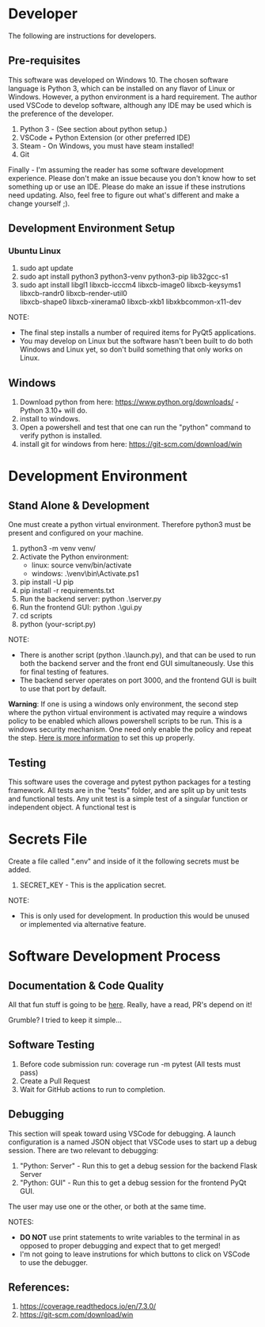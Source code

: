 
# Developer

The following are instructions for developers.

## Pre-requisites

This software was developed on Windows 10. The chosen software language is Python 3, which can be installed
on any flavor of Linux or Windows.  However, a python environment is a hard requirement. The author used VSCode to 
develop software, although any IDE may be used which is the preference of the developer.

1. Python 3 - (See section about python setup.)
2. VSCode + Python Extension (or other preferred IDE)
3. Steam - On Windows, you must have steam installed!
4. Git

Finally - I'm assuming the reader has some software development experience.  Please don't make an issue because you 
don't know how to set something up or use an IDE.  Please do make an issue if these instrutions need updating.  Also,
feel free to figure out what's different and make a change yourself ;). 

## Development Environment Setup

### Ubuntu Linux

1. sudo apt update
2. sudo apt install python3 python3-venv python3-pip lib32gcc-s1 
3. sudo apt install libgl1 libxcb-icccm4 libxcb-image0 libxcb-keysyms1 libxcb-randr0 libxcb-render-util0 \
   libxcb-shape0 libxcb-xinerama0 libxcb-xkb1 libxkbcommon-x11-dev

NOTE:
   - The final step installs a number of required items for PyQt5 applications. 
   - You may develop on Linux but the software hasn't been built to do both Windows and Linux yet, so don't build 
     something that only works on Linux. 

## Windows

1. Download python from here: https://www.python.org/downloads/ - Python 3.10+ will do.
2. install to windows.
3. Open a powershell and test that one can run the "python" command to verify python is installed.
4. install git for windows from here: https://git-scm.com/download/win

# Development Environment

## Stand Alone & Development

One must create a python virtual environment.  Therefore python3 must be present and configured on your machine.

1. python3 -m venv venv/
2. Activate the Python environment:
   - linux: source venv/bin/activate
   - windows:  .\venv\bin\Activate.ps1
3. pip install -U pip
4. pip install -r requirements.txt 
5. Run the backend server: python .\server.py
6. Run the frontend GUI: python .\gui.py
7. cd scripts
8. python (your-script.py)

NOTE:
   - There is another script (python .\launch.py), and that can be used to run both the backend server and the front
     end GUI simultaneously.  Use this for final testing of features.
   - The backend server operates on port 3000, and the frontend GUI is built to use that port by default.  

**Warning**: If one is using a windows only environment, the second step where the python virtual environment is activated 
may require a windows policy to be enabled which allows powershell scripts to be run.  This is a windows security 
mechanism.  One need only enable the policy and repeat the step.  [Here is more information](https://learn.microsoft.com/en-us/powershell/module/microsoft.powershell.security/set-executionpolicy?view=powershell-7.3) 
to set this up properly.

## Testing

This software uses the coverage and pytest python packages for a testing framework.  All tests are in the "tests" folder,
and are split up by unit tests and functional tests.  Any unit test is a simple test of a singular function or independent
object.  A functional test is 

# Secrets File

Create a file called ".env" and inside of it the following secrets must be added.

1. SECRET_KEY - This is the application secret.

NOTE:
   - This is only used for development.  In production this would be unused or implemented via alternative feature.

# Software Development Process 

## Documentation & Code Quality
 
All that fun stuff is going to be [here](./software-code-quality.md).  Really, have a read, PR's depend on it!  

Grumble? I tried to keep it simple...

## Software Testing

1. Before code submission run: coverage run -m pytest  (All tests must pass)
2. Create a Pull Request
3. Wait for GitHub actions to run to completion. 

## Debugging

This section will speak toward using VSCode for debugging.  A launch configuration is a named JSON object that VSCode 
uses to start up a debug session.  There are two relevant to debugging:

1. "Python: Server" - Run this to get a debug session for the backend Flask Server
2. "Python: GUI" - Run this to get a debug session for the frontend PyQt GUI. 

The user may use one or the other, or both at the same time. 

NOTES:
   - **DO NOT** use print statements to write variables to the terminal in as opposed to proper debugging and expect 
     that to get merged! 
   - I'm not going to leave instrutions for which buttons to click on VSCode to use the debugger.  

## References:

1. https://coverage.readthedocs.io/en/7.3.0/
2. https://git-scm.com/download/win